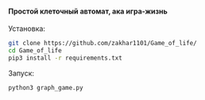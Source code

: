 #### Простой клеточный автомат, ака игра-жизнь

Установка:
```bash
git clone https://github.com/zakhar1101/Game_of_life/
cd Game_of_life
pip3 install -r requirements.txt
```

Запуск:
```python
python3 graph_game.py

```

[//]: ![image](https://github.com/zakhar1101/Games/assets/123277983/76870fb2-f6ff-4fd1-a5c2-a9c67876259f)

